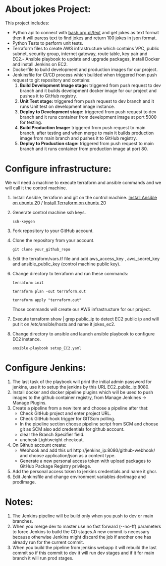# About jokes Project:


This project includes:
- Python api to connect with [bash.org.pl/text](http://bash.org.pl/text) and get jokes as text format then it will paress text to find jokes and return 100 jokes in json format.
- Python Tests to perform unit tests.
- Terraform files to create AWS infrastructure which contains VPC, public subnet, security group, internet gateway, route table, key pair and  EC2.- Ansible playbook to update and upgrade packages, install Docker and install Jenkins on EC2.
- Dockerfile to build development and production images for our project.
- Jenkinsfile for CI/CD process which builded when triggered from push request to git repository and contains:
  1. **Build Development Image stage:** triggered from push request to dev branch and it builds development docker image for our project and pushes it to GitHub registry.
  2. **Unit Test stage:** triggered from push request to dev branch and it runs Unit test on development image instance.
  3. **Deploy to Development stage:** triggered from push request to dev branch and it runs container from development image at port 5000 for testing.
  4. **Build Production Image:** triggered from push request to main branch, after testing and when merge to main it builds production image from main branch and pushes it to GitHub registry.
  5. **Deploy to Production stage:** triggered from push request to main branch and it runs container from production image at port 80.


# Configure infrastructure:

We will need a machine to execute terraform and ansible commands and we will call it the control machine.

1. Install Ansible, terraform and git on the control machine.
  [Install Ansible on ubuntu 20](https://docs.ansible.com/ansible/latest/installation_guide/intro_installation.html#installing-ansible-on-ubuntu)
   / [Install Terraform on ubuntu 20](https://www.terraform.io/docs/cli/install/apt.html)
2. Generate control machine ssh keys.

      `ssh-keygen`
3. Fork repository to your GitHub account.
4. Clone the repository from your account.

    `git clone your_github_repo`
5. Edit the terraform/vars.tf file and add aws_access_key , aws_secret_key and ansible_public_key (control machine public key).
6. Change directory to terraform and run these commands:

    `terraform init`
    
    `terraform plan -out terraform.out`
    
    `terraform apply "terraform.out"`
    
    Those commands will create our AWS infrastructure for our project.
7. Execute terraform show | grep public_ip to detect EC2 public ip and will put it on /etc/ansible/hosts and name it jokes_ec2.
8. Change directory to ansible and launch ansible playbook to configure EC2 instance.

    `ansible-playbook setup_EC2.yaml`

# Configure Jenkins:

1. The last task of the playbook will print the initial admin password for jenkins, use it to setup the jenkins by this URL EC2_public_ip:8080.
2. Install docker and docker pipeline plugins which will be used to push images to the github container registry, from Manage Jenkines -> Manage Plugins.
3. Create a pipeline from a new item and choose a pipeline after that:
      - Check GitHub project and enter project URL.
      - Check GitHub hook trigger for GITScm polling.
      - In the pipeline section choose pipeline script from SCM and choose git as SCM also add credentials for github account.
      - clear the Branch Specifier field.
      - unchesk Lightweight checkout.
4. On Github account create:
      - Webhook and add this url http://jenkins_ip:8080/github-webhook/ and choose application/json as a content type.
      - Generate a new personal access token with upload packages to GitHub Package Registry privilege.
5. Add the personal access token to jenkins credentials and name it ghcr.
6. Edit Jenkinsfile and change environment variables devImage and prodImage.

# Notes:
1. The Jenkins pipeline will be build only when you push to dev or main branches.
2. When you merge dev to master use no fast forward (--no-ff) parameters to force Jenkins to build the CD stages.A new commit is necessary because otherwise Jenkins might discard the job if another one has already run for the current commit.
3. When you build the pipeline from jenkins webapp it will rebuild the last commit so if this commit to dev it will run dev stages and if it for main branch it will run prod stages.